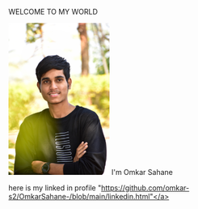 WELCOME TO MY WORLD

  <img width="200" alt="portfolio_view" src="DSC_0021-01.jpeg">
  I'm Omkar Sahane

here is my linked in profile 
"https://github.com/omkar-s2/OmkarSahane-/blob/main/linkedin.html"</a>
